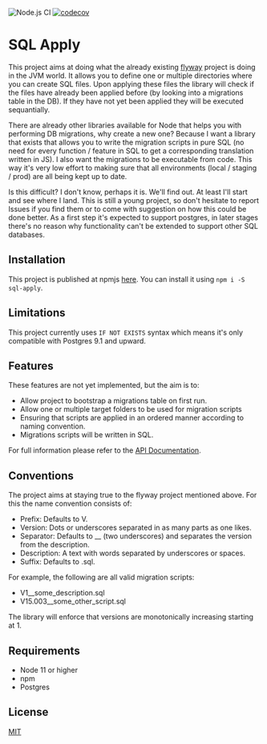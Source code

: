 ![Node.js CI](https://github.com/ruffythepirate/sql-apply/workflows/Node.js%20CI/badge.svg)
[![codecov](https://codecov.io/gh/ruffythepirate/sql-apply/branch/master/graph/badge.svg)](https://codecov.io/gh/ruffythepirate/sql-apply)


# SQL Apply

This project aims at doing what the already existing [flyway](https://flywaydb.org/documentation/) project is doing in the JVM world. It allows you to define one or multiple directories where you can create SQL files. Upon applying these files the library will check if the files have already been applied before (by looking into a migrations table in the DB). If they have not yet been applied they will be executed sequantially.

There are already other libraries available for Node that helps you with performing DB migrations, why create a new one? Because I want a library that exists that allows you to write the migration scripts in pure SQL (no need for every function / feature in SQL to get a corresponding translation written in JS). I also want the migrations to be executable from code. This way it's very low effort to making sure that all environments (local / staging / prod) are all being kept up to date.

Is this difficult? I don't know, perhaps it is. We'll find out. At least I'll start and see where I land. This is still a young project, so don't hesitate to report Issues if you find them or to come with suggestion on how this could be done better. As a first step it's expected to support postgres, in later stages there's no reason why functionality can't be extended to support other SQL databases.

## Installation

This project is published at npmjs [here](https://www.npmjs.com/package/sql-apply). You can install it using `npm i -S sql-apply`.

## Limitations

This project currently uses `IF NOT EXISTS` syntax which means it's only compatible with Postgres 9.1 and upward.

## Features

These features are not yet implemented, but the aim is to:

* Allow project to bootstrap a migrations table on first run.
* Allow one or multiple target folders to be used for migration scripts
* Ensuring that scripts are applied in an ordered manner according to naming convention.
* Migrations scripts will be written in SQL.

For full information please refer to the [API Documentation](https://ruffythepirate.github.io/sql-apply/).

## Conventions

The project aims at staying true to the flyway project mentioned above. For this the name convention consists of:

* Prefix: Defaults to V.
* Version: Dots or underscores separated in as many parts as one likes.
* Separator: Defaults to __ (two underscores) and separates the version from the description.
* Description: A text with words separated by underscores or spaces.
* Suffix: Defaults to .sql.

For example, the following are all valid migration scripts:

* V1__some_description.sql 
* V15.003__some_other_script.sql

The library will enforce that versions are monotonically increasing starting at 1.

## Requirements

* Node 11 or higher
* npm
* Postgres

## License

[MIT](./LICENSE)
